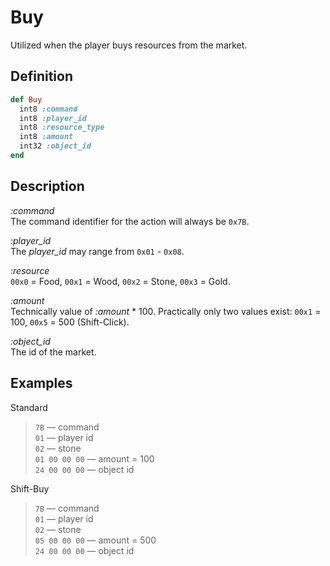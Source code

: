 # Buy

Utilized when the player buys resources from the market.

## Definition

```ruby
def Buy
  int8 :command
  int8 :player_id
  int8 :resource_type
  int8 :amount
  int32 :object_id
end
```

## Description

*:command*  
The command identifier for the action will always be `0x7B`.

*:player_id*  
The *player_id* may range from `0x01` - `0x08`.

*:resource*  
`00x0` = Food, `00x1` = Wood, `00x2` = Stone, `00x3` = Gold.

*:amount*  
Technically value of *:amount* * 100. Practically only two values exist: 
`00x1` = 100, `00x5` = 500 (Shift-Click).

*:object_id*  
The id of the market.

## Examples

Standard

>`7B` &mdash; command  
>`01` &mdash; player id  
>`02` &mdash; stone  
>`01 00 00 00` &mdash; amount = 100   
>`24 00 00 00` &mdash; object id  

Shift-Buy

>`7B` &mdash; command  
>`01` &mdash; player id  
>`02` &mdash; stone  
>`05 00 00 00` &mdash; amount = 500  
>`24 00 00 00` &mdash; object id  
